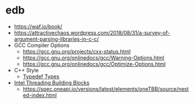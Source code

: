 # edb

* https://waf.io/book/
* https://attractivechaos.wordpress.com/2018/08/31/a-survey-of-argument-parsing-libraries-in-c-c/
* GCC Compiler Options
  * https://gcc.gnu.org/projects/cxx-status.html
  * https://gcc.gnu.org/onlinedocs/gcc/Warning-Options.html
  * https://gcc.gnu.org/onlinedocs/gcc/Optimize-Options.html
* C++ Style
  * [Typedef Types](https://stackoverflow.com/a/612476/937006)
* [Intel Threading Building Blocks](https://github.com/oneapi-src/oneTBB)
  * https://spec.oneapi.io/versions/latest/elements/oneTBB/source/nested-index.html
